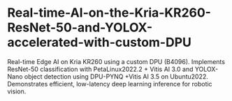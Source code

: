 # Real-time-AI-on-the-Kria-KR260-ResNet-50-and-YOLOX-accelerated-with-custom-DPU
Real-time Edge AI on Kria KR260 using a custom DPU (B4096). Implements ResNet-50 classification with PetaLinux2022.2 + Vitis AI 3.0 and YOLOX-Nano object detection using DPU-PYNQ +Vitis AI 3.5 on Ubuntu2022. Demonstrates efficient, low-latency deep learning inference for robotic vision.
